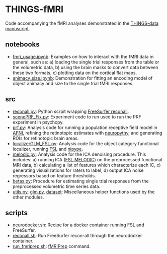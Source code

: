 # THINGS-fMRI

Code accompanying the fMRI analyses demonstrated in the [THINGS-data manuscript](https://doi.org/10.1101/2022.07.22.501123).

## notebooks

-  [fmri_usage.ipynb](notebooks/fmri_usage.ipynb): Examples on how to interact with the fMRI data in general, such as: a) loading the single trial responses from the table or the volumetric data, b) using the brain masks to convert data between these two formats, c) plotting data on the cortical flat maps.
-  [animacy_size.ipynb](notebooks/animacy_size.ipynb): Demonstration for fitting an encoding model of object animacy and size to the single trial fMRI responses.

## src

- [reconall.py](src/reconall.py): Python scrpit wrapping [FreeSurfer reconall](https://surfer.nmr.mgh.harvard.edu/fswiki/recon-all). 
- [scenePRF_Fix.py](src/scenePRF_Fix.py): Experiment code to run used to run the PRF experiment in psychopy.
- [prf.py](src/prf.py): Analysis code for running a population receptive field model in [AFNI](https://afni.nimh.nih.gov/), refining the retinotopic estimates with [neuropythy](https://github.com/noahbenson/neuropythy), and generating ROIs for retinotopic brain areas.
- [localizerGLM_FSL.py](src/localizerGLM_FSL.py): Analysis code for the object category functional localizer, running [FSL](https://fsl.fmrib.ox.ac.uk/fsl/fslwiki) and [nipype](https://nipy.org/packages/nipype/index.html).
- [melodic.py](src/melodic.py): Analysis code for the ICA denoising procedure. This includes: a) running ICA ([FSL MELODIC](https://fsl.fmrib.ox.ac.uk/fsl/fslwiki/MELODIC)) on the preprocessed functional MRI data, b) calculating a list of features which characterize each IC, c) generating visualizations for raters to label, d) output ICA noise regressors based on feature thresholds. 
- [betas.py](src/betas.py): Procedure for estimating single trial responses from the preprocessed volumetric time series data.
- [utils.py](src/utils.py), [glm.py](src/glm.py), [dataset](src/dataset.py): Miscellaneous helper functions used by the other modules.

## scripts

- [neurodocker.sh](scripts/neurodocker.sh): Recipe for a docker container running FSL and FreeSurfer.  
- [reconall.sh](scripts/reconall.sh): Run FreeSurfer recon-all through the neurodocker container. 
- [run_fmriprep.sh](scripts/run_fmriprep.sh): [fMRIPrep](https://fmriprep.org/en/stable/) command.